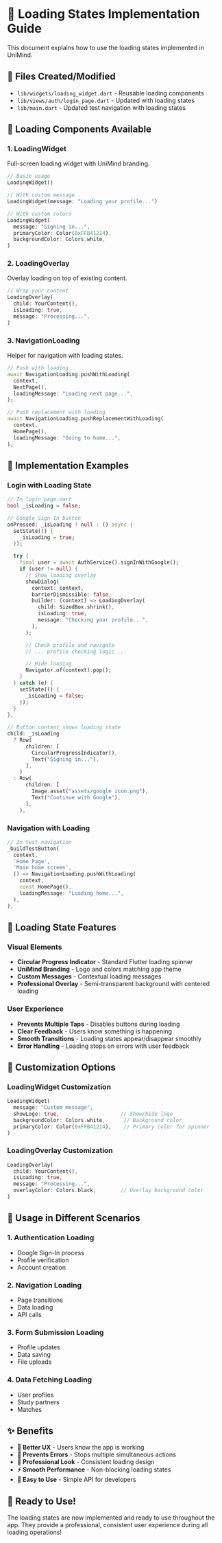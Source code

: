 # 🔄 Loading States Implementation Guide

This document explains how to use the loading states implemented in UniMind.

## 📁 Files Created/Modified

- `lib/widgets/loading_widget.dart` - Reusable loading components
- `lib/views/auth/login_page.dart` - Updated with loading states
- `lib/main.dart` - Updated test navigation with loading states

## 🎯 Loading Components Available

### **1. LoadingWidget**
Full-screen loading widget with UniMind branding.

```dart
// Basic usage
LoadingWidget()

// With custom message
LoadingWidget(message: "Loading your profile...")

// With custom colors
LoadingWidget(
  message: "Signing in...",
  primaryColor: Color(0xFFB41214),
  backgroundColor: Colors.white,
)
```

### **2. LoadingOverlay**
Overlay loading on top of existing content.

```dart
// Wrap your content
LoadingOverlay(
  child: YourContent(),
  isLoading: true,
  message: "Processing...",
)
```

### **3. NavigationLoading**
Helper for navigation with loading states.

```dart
// Push with loading
await NavigationLoading.pushWithLoading(
  context,
  NextPage(),
  loadingMessage: "Loading next page...",
);

// Push replacement with loading
await NavigationLoading.pushReplacementWithLoading(
  context,
  HomePage(),
  loadingMessage: "Going to home...",
);
```

## 🚀 Implementation Examples

### **Login with Loading State**

```dart
// In login_page.dart
bool _isLoading = false;

// Google Sign-In button
onPressed: _isLoading ? null : () async {
  setState(() {
    _isLoading = true;
  });

  try {
    final user = await AuthService().signInWithGoogle();
    if (user != null) {
      // Show loading overlay
      showDialog(
        context: context,
        barrierDismissible: false,
        builder: (context) => LoadingOverlay(
          child: SizedBox.shrink(),
          isLoading: true,
          message: "Checking your profile...",
        ),
      );

      // Check profile and navigate
      // ... profile checking logic ...

      // Hide loading
      Navigator.of(context).pop();
    }
  } catch (e) {
    setState(() {
      _isLoading = false;
    });
  }
},

// Button content shows loading state
child: _isLoading
  ? Row(
      children: [
        CircularProgressIndicator(),
        Text("Signing in..."),
      ],
    )
  : Row(
      children: [
        Image.asset("assets/google icon.png"),
        Text("Continue with Google"),
      ],
    ),
```

### **Navigation with Loading**

```dart
// In test navigation
_buildTestButton(
  context,
  'Home Page',
  'Main home screen',
  () => NavigationLoading.pushWithLoading(
    context,
    const HomePage(),
    loadingMessage: "Loading home...",
  ),
),
```

## 🎨 Loading State Features

### **Visual Elements**
- **Circular Progress Indicator** - Standard Flutter loading spinner
- **UniMind Branding** - Logo and colors matching app theme
- **Custom Messages** - Contextual loading messages
- **Professional Overlay** - Semi-transparent background with centered loading

### **User Experience**
- **Prevents Multiple Taps** - Disables buttons during loading
- **Clear Feedback** - Users know something is happening
- **Smooth Transitions** - Loading states appear/disappear smoothly
- **Error Handling** - Loading stops on errors with user feedback

## 🔧 Customization Options

### **LoadingWidget Customization**
```dart
LoadingWidget(
  message: "Custom message",
  showLogo: true,                    // Show/hide logo
  backgroundColor: Colors.white,      // Background color
  primaryColor: Color(0xFFB41214),    // Primary color for spinner
)
```

### **LoadingOverlay Customization**
```dart
LoadingOverlay(
  child: YourContent(),
  isLoading: true,
  message: "Processing...",
  overlayColor: Colors.black,        // Overlay background color
)
```

## 📱 Usage in Different Scenarios

### **1. Authentication Loading**
- Google Sign-In process
- Profile verification
- Account creation

### **2. Navigation Loading**
- Page transitions
- Data loading
- API calls

### **3. Form Submission Loading**
- Profile updates
- Data saving
- File uploads

### **4. Data Fetching Loading**
- User profiles
- Study partners
- Matches

## ✨ Benefits

- **🎯 Better UX** - Users know the app is working
- **🚫 Prevents Errors** - Stops multiple simultaneous actions
- **🎨 Professional Look** - Consistent loading design
- **⚡ Smooth Performance** - Non-blocking loading states
- **🔧 Easy to Use** - Simple API for developers

## 🚀 Ready to Use!

The loading states are now implemented and ready to use throughout the app. They provide a professional, consistent user experience during all loading operations!
